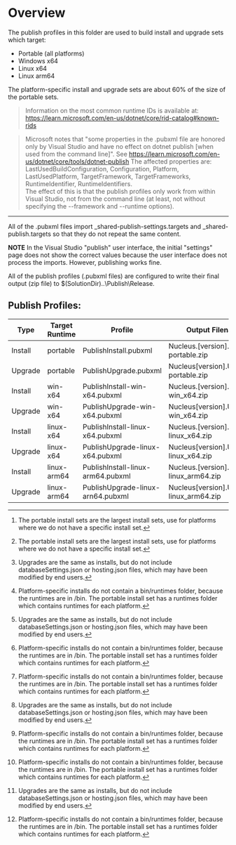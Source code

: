 # Overview

The publish profiles in this folder are used to build install and upgrade sets which target:
- Portable (all platforms) 
- Windows x64
- Linux x64 
- Linux arm64

The platform-specific install and upgrade sets are about 60% of the size of the portable sets.

> Information on the most common runtime IDs is available at:
https://learn.microsoft.com/en-us/dotnet/core/rid-catalog#known-rids

> Microsoft notes that "some properties in the .pubxml file are honored only by Visual Studio and have no effect on dotnet 
publish [when used from the command line]".  See https://learn.microsoft.com/en-us/dotnet/core/tools/dotnet-publish
The affected properties are:
LastUsedBuildConfiguration, Configuration, Platform, LastUsedPlatform, TargetFramework, TargetFrameworks, 
RuntimeIdentifier, RuntimeIdentifiers.  
The effect of this is that the publish profiles only work from within Visual Studio, not from the command line (at least, not
without specifying the --framework and --runtime options). 

---

All of the .pubxml files import _shared-publish-settings.targets and _shared-publish.targets so that they do not repeat the same content.

**NOTE** In the Visual Studio "publish" user interface, the initial "settings" page does not show the correct values because the user
  interface does not process the imports.  However, publishing works fine.

All of the publish profiles (.pubxml files) are configured to write their final output (zip file) to $(SolutionDir)..\Publish\Release.

## Publish Profiles:

|Type              | Target Runtime | Profile                           | Output Filename                           | Notes
|------------------|----------------|-----------------------------------|-------------------------------------------|------------
| Install          | portable       | PublishInstall.pubxml             | Nucleus.[version].Install-portable.zip    | [^1]
| Upgrade          | portable       | PublishUpgrade.pubxml             | Nucleus[version].Upgrade-portable.zip     | [^1] [^2]
| Install          | win-x64        | PublishInstall-win-x64.pubxml     | Nucleus.[version].Install-win_x64.zip     | [^3]
| Upgrade          | win-x64        | PublishUpgrade-win-x64.pubxml     | Nucleus[version].Upgrade-win_x64.zip      | [^2] [^3]
| Install          | linux-x64      | PublishInstall-linux-x64.pubxml   | Nucleus.[version].Install-linux_x64.zip   | [^3]
| Upgrade          | linux-x64      | PublishUpgrade-linux-x64.pubxml   | Nucleus[version].Upgrade-linux_x64.zip    | [^2] [^3]
| Install          | linux-arm64    | PublishInstall-linux-arm64.pubxml | Nucleus.[version].Install-linux_arm64.zip | [^3]
| Upgrade          | linux-arm64    | PublishUpgrade-linux-arn64.pubxml | Nucleus[version].Upgrade-linux_arm64.zip  | [^2] [^3]

[^1]: The portable install sets are the largest install sets, use for platforms where we do not have a specific install set.
[^2]: Upgrades are the same as installs, but do not include databaseSettings.json or hosting.json files, which may have been modified by end users.
[^3]: Platform-specific installs do not contain a bin/runtimes folder, because the runtimes are in /bin.  The portable install set has a runtimes 
    folder which contains runtimes for each platform.


